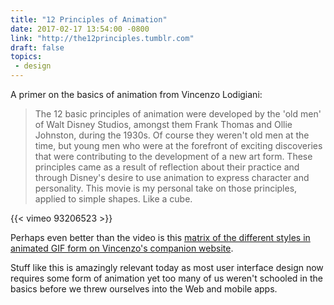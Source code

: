 ```yaml
---
title: "12 Principles of Animation"
date: 2017-02-17 13:54:00 -0800
link: "http://the12principles.tumblr.com"
draft: false
topics:
 - design
---
```


A primer on the basics of animation from Vincenzo Lodigiani:

> The 12 basic principles of animation were developed by the 'old men' of Walt Disney Studios, amongst them Frank Thomas and Ollie Johnston, during the 1930s. Of course they weren't old men at the time, but young men who were at the forefront of exciting discoveries that were contributing to the development of a new art form. These principles came as a result of reflection about their practice and through Disney's desire to use animation to express character and personality.
This movie is my personal take on those principles, applied to simple shapes. Like a cube.

{{< vimeo 93206523 >}}

Perhaps even better than the video is this [matrix of the different styles in animated GIF form on Vincenzo's companion website][1].

Stuff like this is amazingly relevant today as most user interface design now requires some form of animation yet too many of us weren't schooled in the basics before we threw ourselves into the Web and mobile apps.

[1]: http://the12principles.tumblr.com
[2]: http://www.centolodigiani.com
